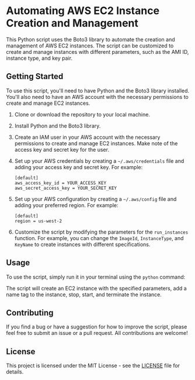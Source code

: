 # Automating AWS EC2 Instance Creation and Management

This Python script uses the Boto3 library to automate the creation and management of AWS EC2 instances. The script can be customized to create and manage instances with different parameters, such as the AMI ID, instance type, and key pair.

## Getting Started

To use this script, you'll need to have Python and the Boto3 library installed. You'll also need to have an AWS account with the necessary permissions to create and manage EC2 instances.

1. Clone or download the repository to your local machine.
2. Install Python and the Boto3 library.
3. Create an IAM user in your AWS account with the necessary permissions to create and manage EC2 instances. Make note of the access key and secret key for the user.
4. Set up your AWS credentials by creating a `~/.aws/credentials` file and adding your access key and secret key. For example:

    ```
    [default]
    aws_access_key_id = YOUR_ACCESS_KEY
    aws_secret_access_key = YOUR_SECRET_KEY
    ```

5. Set up your AWS configuration by creating a `~/.aws/config` file and adding your preferred region. For example:

    ```
    [default]
    region = us-west-2
    ```

6. Customize the script by modifying the parameters for the `run_instances` function. For example, you can change the `ImageId`, `InstanceType`, and `KeyName` to create instances with different specifications.

## Usage

To use the script, simply run it in your terminal using the `python` command:


The script will create an EC2 instance with the specified parameters, add a name tag to the instance, stop, start, and terminate the instance.

## Contributing

If you find a bug or have a suggestion for how to improve the script, please feel free to submit an issue or a pull request. All contributions are welcome!

## License

This project is licensed under the MIT License - see the [LICENSE](LICENSE) file for details.
